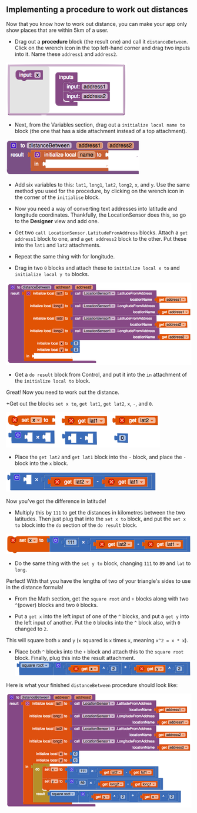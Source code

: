 ## Implementing a procedure to work out distances

Now that you know how to work out distance, you can make your app only show places that are within 5km of a user.

+ Drag out a **procedure** block (the result one) and call it `distanceBetween`. Click on the wrench icon in the top left-hand corner and drag two inputs into it. Name these `address1` and `address2`.

![](images/addingInputsToProcedure.png)

+ Next, from the Variables section, drag out a `initialize local name to` block (the one that has a side attachment instead of a top attachment).

![](images/distanceProcedureStart.png)

+ Add six variables to this: `lat1`, `long1`, `lat2`, `long2`, `x`, and `y`. Use the same method you used for the procedure, by clicking on the wrench icon in the corner of the `initialise` block.

+ Now you need a way of converting text addresses into latitude and longitude coordinates. Thankfully, the LocationSensor does this, so go to the **Designer** view and add one.

+ Get two `call LocationSensor.LatitudeFromAddress` blocks. Attach a `get address1` block to one, and a `get address2` block to the other. Put these into the `lat1` and `lat2` attachments.

+ Repeat the same thing with for longitude.

+ Drag in two `0` blocks and attach these to `initialize local x to` and `initialize local y to` blocks.

![](images/initializingVaribles.png)

+ Get a `do result` block from Control, and put it into the `in` attachment of the `initialize local to` block.

Great! Now you need to work out the distance.

+Get out the blocks `set x to`, `get lat1`, `get lat2`, `x`, `-`, and `0`.

![](images/collectionOfBlocks.png)

+ Place the `get lat2` and `get lat1` block into the `-` block, and place the `-` block into the `x` block.

![](images/settingUpLatitudeApprox.png)

Now you’ve got the difference in latitude!

+ Multiply this by `111` to get the distances in kilometres between the two latitudes. Then just plug that into the `set x to` block, and put the `set x to` block into the `do` section of the `do result` block.

![](images/latitudeDifferenceToKilometers.png)

+ Do the same thing with the `set y to` block, changing `111` to `89` and `lat` to `long`.

Perfect! With that you have the lengths of two of your triangle's sides to use in the distance formula!

+ From the Math section, get the `square root` and `+` blocks along with two `^`(power) blocks and two `0` blocks.

+ Put a `get x` into the left input of one of the `^` blocks, and put a `get y` into the left input of another. Put the `0` blocks into the `^` block also, with `0` changed to `2`.

This will square both `x` and `y` (`x` squared is `x` times `x`, meaning `x^2 = x * x`).

+ Place both `^` blocks into the `+` block and attach this to the `square root` block. Finally, plug this into the result attachment.
![](images/preformingPythagorasTheorem.png)

Here is what your finished `distanceBetween` procedure should look like:

![](images/distanceBetweenFull.png)
